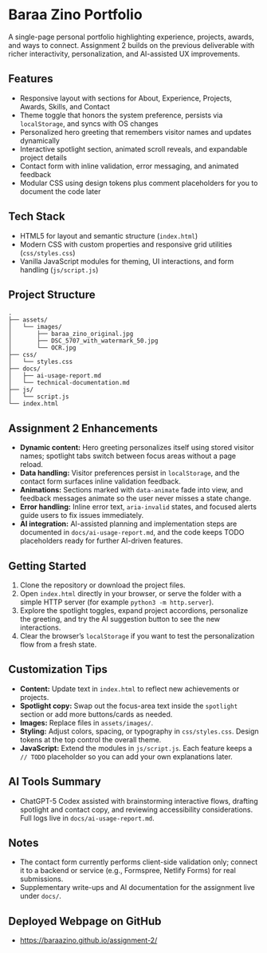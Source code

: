 # Baraa Zino Portfolio

A single-page personal portfolio highlighting experience, projects, awards, and ways to connect. Assignment 2 builds on the previous deliverable with richer interactivity, personalization, and AI-assisted UX improvements.

## Features
- Responsive layout with sections for About, Experience, Projects, Awards, Skills, and Contact
- Theme toggle that honors the system preference, persists via `localStorage`, and syncs with OS changes
- Personalized hero greeting that remembers visitor names and updates dynamically
- Interactive spotlight section, animated scroll reveals, and expandable project details
- Contact form with inline validation, error messaging, and animated feedback
- Modular CSS using design tokens plus comment placeholders for you to document the code later

## Tech Stack
- HTML5 for layout and semantic structure (`index.html`)
- Modern CSS with custom properties and responsive grid utilities (`css/styles.css`)
- Vanilla JavaScript modules for theming, UI interactions, and form handling (`js/script.js`)

## Project Structure
```
.
├── assets/
│   └── images/
│       ├── baraa_zino_original.jpg
│       ├── DSC_5707_with_watermark_50.jpg
│       └── OCR.jpg
├── css/
│   └── styles.css
├── docs/
│   ├── ai-usage-report.md
│   └── technical-documentation.md
├── js/
│   └── script.js
└── index.html
```

## Assignment 2 Enhancements
- **Dynamic content:** Hero greeting personalizes itself using stored visitor names; spotlight tabs switch between focus areas without a page reload.
- **Data handling:** Visitor preferences persist in `localStorage`, and the contact form surfaces inline validation feedback.
- **Animations:** Sections marked with `data-animate` fade into view, and feedback messages animate so the user never misses a state change.
- **Error handling:** Inline error text, `aria-invalid` states, and focused alerts guide users to fix issues immediately.
- **AI integration:** AI-assisted planning and implementation steps are documented in `docs/ai-usage-report.md`, and the code keeps TODO placeholders ready for further AI-driven features.

## Getting Started
1. Clone the repository or download the project files.
2. Open `index.html` directly in your browser, or serve the folder with a simple HTTP server (for example `python3 -m http.server`).
3. Explore the spotlight toggles, expand project accordions, personalize the greeting, and try the AI suggestion button to see the new interactions.
4. Clear the browser’s `localStorage` if you want to test the personalization flow from a fresh state.

## Customization Tips
- **Content:** Update text in `index.html` to reflect new achievements or projects.
- **Spotlight copy:** Swap out the focus-area text inside the `spotlight` section or add more buttons/cards as needed.
- **Images:** Replace files in `assets/images/`.
- **Styling:** Adjust colors, spacing, or typography in `css/styles.css`. Design tokens at the top control the overall theme.
- **JavaScript:** Extend the modules in `js/script.js`. Each feature keeps a `// TODO` placeholder so you can add your own explanations later.

## AI Tools Summary
- ChatGPT-5 Codex assisted with brainstorming interactive flows, drafting spotlight and contact copy, and reviewing accessibility considerations. Full logs live in `docs/ai-usage-report.md`.

## Notes
- The contact form currently performs client-side validation only; connect it to a backend or service (e.g., Formspree, Netlify Forms) for real submissions.
- Supplementary write-ups and AI documentation for the assignment live under `docs/`.

## Deployed Webpage on GitHub
- https://baraazino.github.io/assignment-2/
